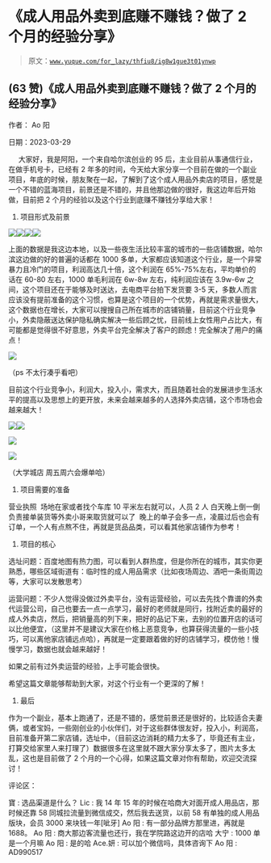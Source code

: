 # 《成人用品外卖到底赚不赚钱？做了 2 个月的经验分享》

> 原文：[`www.yuque.com/for_lazy/thfiu8/ig8w1gue3t01ynwp`](https://www.yuque.com/for_lazy/thfiu8/ig8w1gue3t01ynwp)



## (63 赞)《成人用品外卖到底赚不赚钱？做了 2 个月的经验分享》 

作者： Ao 阳 

日期：2023-03-29 

     大家好，我是阿阳，一个来自哈尔滨创业的 95 后，主业目前从事通信行业，在做手机号卡，已经有 2 年多的时间，今天给大家分享一个目前在做的一个副业项目，年底的时候，朋友聚在一起，了解到了这个成人用品外卖店的项目，感觉是一个不错的蓝海项目，前景还是不错的，并且他那边做的很好，我这边年后开始做，目前把 2 个月的经验以及这个行业到底赚不赚钱分享给大家！ 

1.  项目形式及前景 

![](img/e21c1747b750327a15c32bb94d34c467.png)![](img/b7616953120116a01c26526614a5453b.png)![](img/4289ad697f6870f21458a2966776385b.png)![](img/f0f7ac90a6e645df3c64017f7ca4ee47.png) 

上面的数据是我这边本地，以及一些夜生活比较丰富的城市的一些店铺数据，哈尔滨这边做的好的普遍的话都在 1000 多单，大家都应该知道这个行业，是一个非常暴力且冷门的项目，利润高达几十倍，这个利润在 65%-75%左右，平均单价的话在 60-80 左右，1000 单毛利润在 6w-8w 左右，纯利润应该在 3.9w-6w 之间，这个项目还在于能够及时送达，去电商平台拍下发货要 3-5 天，多数人而言应该没有提前准备的这个习惯，也算是这个项目的一个优势，再就是需求量很大，这个数据也在增长，大家可以搜搜自己所在城市的店铺销量，目前这个行业竞争小，外卖隐蔽送达保护隐私确实解决一些后顾之忧，目前线上女性用户占比大，有可能都是觉得很不好意思，外卖平台完全解决了客户的顾虑！完全解决了用户的痛点！ 

![](img/9fd4bf0f2dec61e666f7a45fe9ec9e6c.png) 

（ps 不太行凑乎看吧） 

目前这个行业竞争小，利润大，投入小，需求大，而且随着社会的发展进步生活水平的提高以及思想上的更开放，未来会越来越多的人选择外卖店铺，这个市场也会越来越大！ 

![](img/5b8fa2629cb23909b7f50d7b16f095de.png)![](img/aa8dbd801455b222f0f34bc2e9dc71dc.png) 

![](img/00d3f916c779b330e766be7549e8439a.png) 

![](img/0793eb31ed600b0563a99f034bd9f879.png) 

（大学城店 周五周六会爆单哈） 

1.  项目需要的准备 

营业执照  场地在家或者找个车库 10 平米左右就可以，人员 2 人 白天晚上倒一倒 负责接单装货等外卖小哥来取货就可以了  晚上的单子会多一点，凌晨过后也会有订单，一个人有点熬不住，再就是货品品类，可以看其他家店铺作为参考！ 

1.  项目的核心 

选址问题：百度地图有热力图，可以看到人群热度，但是你所在的城市，其实你更熟悉，哪些区域街道有：临时性的成人用品需求（比如夜场周边、酒吧一条街周边等，大家可以发散思考） 

运营问题：不少人觉得没做过外卖平台，没有运营经验，可以去先找个靠谱的外卖代运营公司，自己也要去一点一点学习，最好的老师就是同行，找附近卖的最好的成人外卖店，然后，把销量高的列下来，把好的品记下来，去别的位置开店的话可以比他便宜，（这里并不是建议大家在价格上恶意竞争，也算获得流量的一些小技巧，可以离他家店铺远点哈），再就是一定要跟着做的好的店铺学习，模仿他！慢慢学习，数据也就会越来越好！ 

如果之前有过外卖运营的经验，上手可能会很快。 

希望这篇文章能够帮助到大家，对这个行业有一个更深的了解！ 

1.  最后 

作为一个副业，基本上跑通了，还是不错的，感觉前景还是很好的，比较适合夫妻俩，或者宝妈，一些刚创业的小伙伴们，对于这些群体很友好，投入小，利润高，目前准备开第二家店铺，选址中，（目前这边消耗的精力太多了，毕竟还有主业，打算交给家里人来打理了）数据很多在这里就不跟大家分享太多了，图片太多太乱，这也是目前做了 2 个月的一个心得，如果这篇文章对你有帮助，欢迎交流探讨！ 

评论区： 

寶 : 选品渠道是什么？ Lic : 我 14 年 15 年的时候在哈商大对面开成人用品店，那时候还靠 58 同城拉流量到微信成交，然后我去送货，以前 58 有单独的成人用品版块，会员 3000 来块钱一年[呲牙] Ao 阳 : 有一部分品牌方那里进，再就是 1688。 Ao 阳 : 商大那边客流量也还行，我在学院路这边开的店哈 大宁 : 1000 单是一个月嘛 Ao 阳 : 是的哈 Ace.妍 : 可以加个微信吗，具体咨询下 Ao 阳 : AD990517